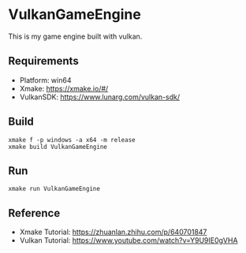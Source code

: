 # VulkanGameEngine
This is my game engine built with vulkan.

## Requirements
* Platform: win64
* Xmake: https://xmake.io/#/
* VulkanSDK: https://www.lunarg.com/vulkan-sdk/

## Build
```
xmake f -p windows -a x64 -m release
xmake build VulkanGameEngine
```

## Run
```
xmake run VulkanGameEngine
```

## Reference
* Xmake Tutorial: https://zhuanlan.zhihu.com/p/640701847
* Vulkan Tutorial: https://www.youtube.com/watch?v=Y9U9IE0gVHA
